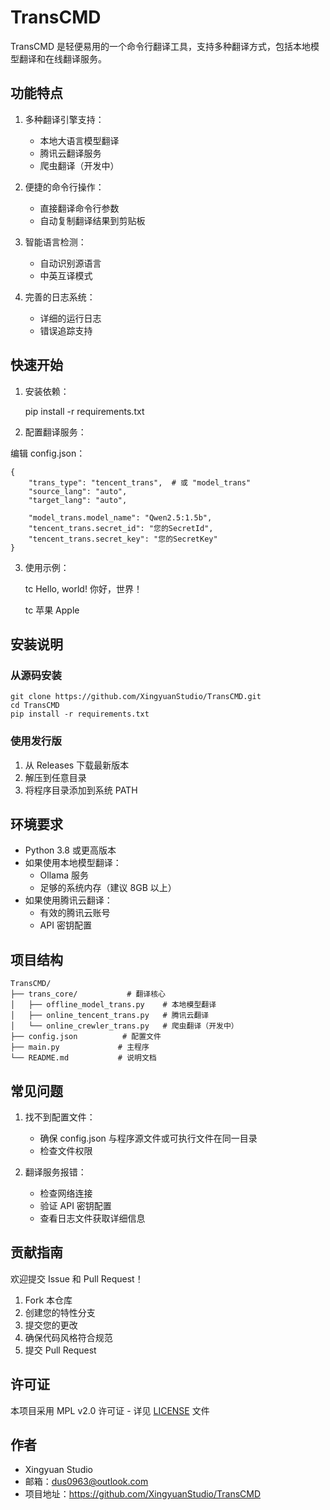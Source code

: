 # TransCMD

TransCMD 是轻便易用的一个命令行翻译工具，支持多种翻译方式，包括本地模型翻译和在线翻译服务。

## 功能特点

1. 多种翻译引擎支持：
   - 本地大语言模型翻译
   - 腾讯云翻译服务
   - 爬虫翻译（开发中）

2. 便捷的命令行操作：
   - 直接翻译命令行参数
   - 自动复制翻译结果到剪贴板

3. 智能语言检测：
   - 自动识别源语言
   - 中英互译模式

4. 完善的日志系统：
   - 详细的运行日志
   - 错误追踪支持

## 快速开始

1. 安装依赖：

    pip install -r requirements.txt

2. 配置翻译服务：

编辑 config.json：

    {
        "trans_type": "tencent_trans",  # 或 "model_trans"
        "source_lang": "auto",
        "target_lang": "auto",
        
        "model_trans.model_name": "Qwen2.5:1.5b",
        "tencent_trans.secret_id": "您的SecretId",
        "tencent_trans.secret_key": "您的SecretKey"
    }

3. 使用示例：

    tc Hello, world!
    你好，世界！

    tc 苹果
    Apple

## 安装说明

### 从源码安装

    git clone https://github.com/XingyuanStudio/TransCMD.git
    cd TransCMD
    pip install -r requirements.txt

### 使用发行版

1. 从 Releases 下载最新版本
2. 解压到任意目录
3. 将程序目录添加到系统 PATH

## 环境要求

- Python 3.8 或更高版本
- 如果使用本地模型翻译：
  - Ollama 服务
  - 足够的系统内存（建议 8GB 以上）
- 如果使用腾讯云翻译：
  - 有效的腾讯云账号
  - API 密钥配置

## 项目结构

    TransCMD/
    ├── trans_core/           # 翻译核心
    │   ├── offline_model_trans.py    # 本地模型翻译
    │   ├── online_tencent_trans.py   # 腾讯云翻译
    │   └── online_crewler_trans.py   # 爬虫翻译（开发中）
    ├── config.json          # 配置文件
    ├── main.py             # 主程序
    └── README.md           # 说明文档

## 常见问题

1. 找不到配置文件：
   - 确保 config.json 与程序源文件或可执行文件在同一目录
   - 检查文件权限

2. 翻译服务报错：
   - 检查网络连接
   - 验证 API 密钥配置
   - 查看日志文件获取详细信息

## 贡献指南

欢迎提交 Issue 和 Pull Request！

1. Fork 本仓库
2. 创建您的特性分支
3. 提交您的更改
4. 确保代码风格符合规范
5. 提交 Pull Request

## 许可证

本项目采用 MPL v2.0 许可证 - 详见 [LICENSE](LICENSE.md) 文件

## 作者

- Xingyuan Studio
- 邮箱：dus0963@outlook.com
- 项目地址：https://github.com/XingyuanStudio/TransCMD 